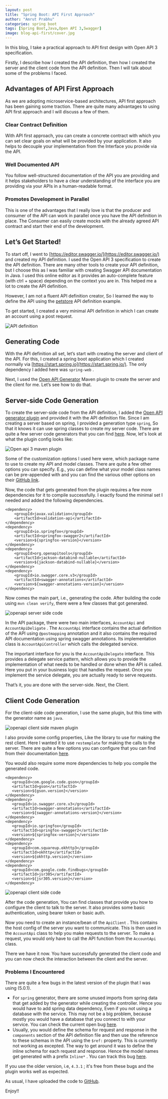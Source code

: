 ```yaml
---
layout: post
title: "Spring Boot: API First Approach"
author: "Amrut Prabhu"
categories: spring boot
tags: [Spring Boot,Java,Open API 3,Swagger]
image: blog-api-first/cover.jpg
---
```


In this blog, I take a practical approach to API first design with Open API 3 specification.

Firstly, I describe how I created the API definition, then how I created the server and the client code from the API definition. Then I will talk about some of the problems I faced.

## Advantages of API First Approach

As we are adopting microservice-based architectures, API first approach has been gaining some traction. There are quite many advantages to using API first approach and I will discuss a few of them.

### **Clear Contract Definition**

With API first approach, you can create a concrete contract with which you can set clear goals on what will be provided by your application. It also helps to decouple your implementation from the Interface you provide via the API.

### **Well Documented API**

You follow well-structured documentation of the API you are providing and it helps stakeholders to have a clear understanding of the interface you are providing via your APIs in a human-readable format.

### **Promotes Development in Parallel**

This is one of the advantages that I really love is that the producer and consumer of the API can work in parallel once you have the API definition in place. The Consumer can easily create mocks with the already agreed API contract and start their end of the development.

## Let’s Get Started!

To start off, I went to  [https://editor.swagger.io/](https://editor.swagger.io/)  and created my API definition. I used the Open API 3 specification to create the API definition. There are many other tools to create your API definition, but I choose this as I was familiar with creating Swagger API documentation in Java. I used this online editor as it provides an auto-complete feature (with ctrl + space) depending on the context you are in. This helped me a lot to create the API definition.

However, I am not a fluent API definition creator, So I learned the way to define the API using the  [petstore](https://github.com/OAI/OpenAPI-Specification/blob/master/examples/v3.0/petstore.yaml)  API definition example.

To get started, I created a very minimal API definition in which I can create an account using a post request.

![API definition](/assets/img/blog-api-first/api-definition.png)

## **Generating Code**

With the API definition all set, let’s start with creating the server and client of the API. For this, I created a spring boot application which I created normally via  [https://start.spring.io](https://start.spring.io/). The only dependency I added here was  `spring-web`  .

Next, I used the  [Open API Generator](https://openapi-generator.tech/)  Maven plugin to create the server and the client for me. Let’s see how to do that.

## **Server-side Code Generation**

To create the server-side code from the API definition, I added the  [Open API generator plugin](https://github.com/OpenAPITools/openapi-generator/tree/master/modules/openapi-generator-maven-plugin)  and provided it with the API definition file. Since I am creating a server based on spring, I provided a generation type  `spring`, So that it knows it can use spring classes to create my server code. There are quite a few server code generators that you can find  [here](https://openapi-generator.tech/docs/generators/README#server-generators). Now, let's look at what the plugin config looks like:

![Open api 3 maven plugin](/assets/img/blog-api-first/openapi-maven-plugin.png)

Some of the customization options I used here were, which package name to use to create my API and model classes. There are quite a few other options you can specify. E.g., you can define what your model class names can be pre-appended with and you can find the various other options on their  [GitHub link](https://github.com/OpenAPITools/openapi-generator/tree/master/modules/openapi-generator-maven-plugin).

Now, the code that gets generated from the plugin requires a few more dependencies for it to compile successfully. I exactly found the minimal set I needed and added the following dependencies.

	<dependency>  
	    <groupId>javax.validation</groupId>  
	    <artifactId>validation-api</artifactId>  
	</dependency>  
	<dependency>  
	    <groupId>io.springfox</groupId>  
	    <artifactId>springfox-swagger2</artifactId>  
	    <version>${springfox-version}</version>  
	</dependency>  
	<dependency>  
	    <groupId>org.openapitools</groupId>  
	    <artifactId>jackson-databind-nullable</artifactId>  
	    <version>${jackson-databind-nullable}</version>  
	</dependency>  
	<dependency>  
	    <groupId>io.swagger.core.v3</groupId>  
	    <artifactId>swagger-annotations</artifactId>  
	    <version>${swagger-annotations-version}</version>  
	</dependency>
Now comes the main part, i.e., generating the code. After building the code using `mvn clean verify`, there were a few classes that got generated.

![openapi server side code](/assets/img/blog-api-first/openapi-server-side-code.png)

In the API package, there were two main interfaces,  `AccountApi`  and  `AccountApiDeligate`  . The  `AccountApi`  interface contains the actual definition of the API using  `@postmapping`  annotation and it also contains the required API documentation using spring swagger annotations. Its implementation class is  `AccountApiController`  which calls the delegated service.

The important interface for you is the  `AccountApiDelegate`  interface. This provides a delegate service pattern, which allows you to provide the implementation of what needs to be handled or done when the API is called. Here you put in your business logic that handles the request. Once you implement the service delegate, you are actually ready to serve requests.

That’s it, you are done with the server-side. Next, the Client.

## **Client Code Generation**

For the client-side code generation, I use the same plugin, but this time with the generator name as  `java`.

![openapi client side maven plugin](/assets/img/blog-api-first/openapi-client-side-maven-plugin.png)

I also provide some config properties, Like the library to use for making the rest client. Here I wanted it to use  `restemplate`  for making the calls to the server. There are quite a few options you can configure that you can find from their documentation  [here](https://openapi-generator.tech/docs/generators/java).

You would also require some more dependencies to help you compile the generated code.

	<dependency>  
	   <groupId>com.google.code.gson</groupId>  
	   <artifactId>gson</artifactId>  
	   <version>${gson.version}</version>  
	</dependency>  
	<dependency>  
	   <groupId>io.swagger.core.v3</groupId>  
	   <artifactId>swagger-annotations</artifactId>  
	   <version>${swagger-annotations-version}</version>  
	</dependency>  
	<dependency>  
	   <groupId>io.springfox</groupId>  
	   <artifactId>springfox-swagger2</artifactId>  
	   <version>${springfox-version}</version>  
	</dependency>  
	<dependency>  
	   <groupId>com.squareup.okhttp3</groupId>  
	   <artifactId>okhttp</artifactId>  
	   <version>${okhttp.version}</version>  
	</dependency>  
	<dependency>  
	   <groupId>com.google.code.findbugs</groupId>  
	   <artifactId>jsr305</artifactId>  
	   <version>${jsr305.version}</version>  
	</dependency>

![openapi client side code](/assets/img/blog-api-first/openapi-client-side-code.png)

After the code generation, You can find classes that provide you how to configure the client to talk to the server. It also provides some basic authentication, using bearer token or basic auth.

Now you need to create an instance/bean of the  `ApiClient`  . This contains the host config of the server you want to communicate. This is then used in the  `AccountApi`  class to help you make requests to the server. To make a request, you would only have to call the API function from the  `AccountApi`  class.

There we have it now. You have successfully generated the client code and you can now check the interaction between the client and the server.

### **Problems I Encountered**

There are quite a few bugs in the latest version of the plugin that I was using (5.0.1).

-   For  `spring`  generator, there are some unused imports from spring data that get added by the generator while creating the controller. Hence you would have to add spring data dependency, Even if you not using a database with the service. This may not be a big problem, because mostly you would have a database that you connect to with your service. You can check the current open bug  [here](https://github.com/OpenAPITools/openapi-generator/issues/8360).
-   Usually, you would define the schema for request and response in the  `components`  section of the API definition file and then use the reference to these schemas in the API using the  `$ref:`  property. This is currently not working as excepted. The way to get around it was to define the inline schema for each request and response. Hence the model names get generated with a prefix  `Inline*`  . You can track this bug  [here](https://github.com/OpenAPITools/openapi-generator/issues/7922).

If you use the older version, i.e,  `4.3.1`  ; it's free from these bugs and the plugin works well as expected.

As usual, I have uploaded the code to  [GitHub](https://github.com/amrutprabhu/spring-boot-api-first-approach).

Enjoy!!